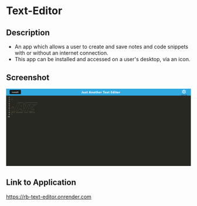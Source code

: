 # Text-Editor
## Description
- An app which allows a user to create and save notes and code snippets with or without an internet connection.
- This app can be installed and accessed on a user's desktop, via an icon.
## Screenshot
![alt text](client/src/images/JATE-screenshot.png)
## Link to Application
https://rb-text-editor.onrender.com
